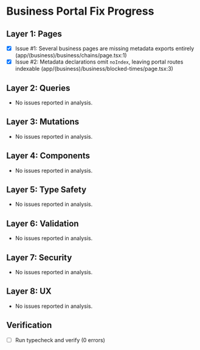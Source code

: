 # Business Portal Fix Progress

## Layer 1: Pages
- [x] Issue #1: Several business pages are missing metadata exports entirely (app/(business)/business/chains/page.tsx:1)
- [x] Issue #2: Metadata declarations omit `noIndex`, leaving portal routes indexable (app/(business)/business/blocked-times/page.tsx:3)

## Layer 2: Queries
- No issues reported in analysis.

## Layer 3: Mutations
- No issues reported in analysis.

## Layer 4: Components
- No issues reported in analysis.

## Layer 5: Type Safety
- No issues reported in analysis.

## Layer 6: Validation
- No issues reported in analysis.

## Layer 7: Security
- No issues reported in analysis.

## Layer 8: UX
- No issues reported in analysis.

## Verification
- [ ] Run typecheck and verify (0 errors)
